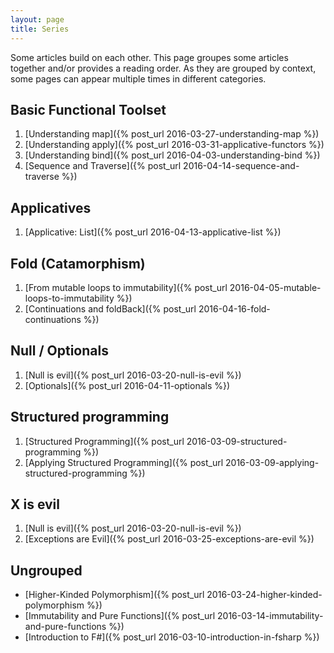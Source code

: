 ```yaml
---
layout: page
title: Series
---
```


Some articles build on each other. This page groupes some articles together and/or provides
a reading order. As they are grouped by context, some pages can appear multiple times
in different categories.

## Basic Functional Toolset
1. [Understanding map]({% post_url 2016-03-27-understanding-map %})
1. [Understanding apply]({% post_url 2016-03-31-applicative-functors %})
1. [Understanding bind]({% post_url 2016-04-03-understanding-bind %})
1. [Sequence and Traverse]({% post_url 2016-04-14-sequence-and-traverse %})

## Applicatives
1. [Applicative: List]({% post_url 2016-04-13-applicative-list %})

## Fold (Catamorphism)
1. [From mutable loops to immutability]({% post_url 2016-04-05-mutable-loops-to-immutability %})
1. [Continuations and foldBack]({% post_url 2016-04-16-fold-continuations %})

## Null / Optionals
1. [Null is evil]({% post_url 2016-03-20-null-is-evil %})
1. [Optionals]({% post_url 2016-04-11-optionals %}) 

## Structured programming
1. [Structured Programming]({% post_url 2016-03-09-structured-programming %})
1. [Applying Structured Programming]({% post_url 2016-03-09-applying-structured-programming %})

## X is evil
1. [Null is evil]({% post_url 2016-03-20-null-is-evil %})
1. [Exceptions are Evil]({% post_url 2016-03-25-exceptions-are-evil %}) 

## Ungrouped
* [Higher-Kinded Polymorphism]({% post_url 2016-03-24-higher-kinded-polymorphism %})
* [Immutability and Pure Functions]({% post_url 2016-03-14-immutability-and-pure-functions %})
* [Introduction to F#]({% post_url 2016-03-10-introduction-in-fsharp %})
